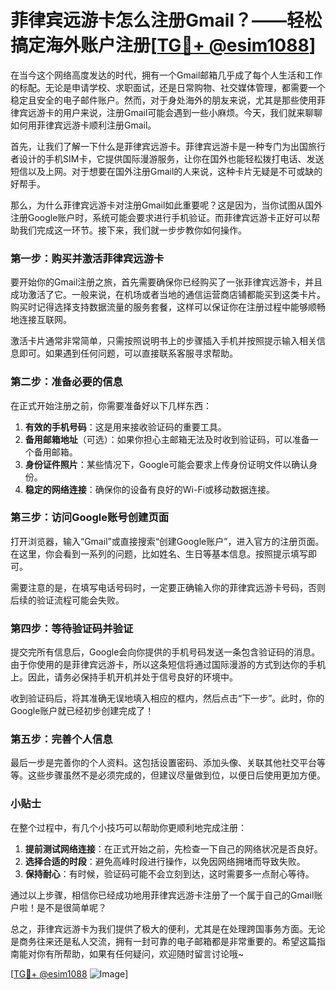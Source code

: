 # 菲律宾远游卡怎么注册Gmail？——轻松搞定海外账户注册[[TG💪+ @esim1088](https://t.me/s/esim1088)]

在当今这个网络高度发达的时代，拥有一个Gmail邮箱几乎成了每个人生活和工作的标配。无论是申请学校、求职面试，还是日常购物、社交媒体管理，都需要一个稳定且安全的电子邮件账户。然而，对于身处海外的朋友来说，尤其是那些使用菲律宾远游卡的用户来说，注册Gmail可能会遇到一些小麻烦。今天，我们就来聊聊如何用菲律宾远游卡顺利注册Gmail。

首先，让我们了解一下什么是菲律宾远游卡。菲律宾远游卡是一种专门为出国旅行者设计的手机SIM卡，它提供国际漫游服务，让你在国外也能轻松拨打电话、发送短信以及上网。对于想要在国外注册Gmail的人来说，这种卡片无疑是不可或缺的好帮手。

那么，为什么菲律宾远游卡对注册Gmail如此重要呢？这是因为，当你试图从国外注册Google账户时，系统可能会要求进行手机验证。而菲律宾远游卡正好可以帮助我们完成这一环节。接下来，我们就一步步教你如何操作。

### 第一步：购买并激活菲律宾远游卡

要开始你的Gmail注册之旅，首先需要确保你已经购买了一张菲律宾远游卡，并且成功激活了它。一般来说，在机场或者当地的通信运营商店铺都能买到这类卡片。购买时记得选择支持数据流量的服务套餐，这样可以保证你在注册过程中能够顺畅地连接互联网。

激活卡片通常非常简单，只需按照说明书上的步骤插入手机并按照提示输入相关信息即可。如果遇到任何问题，可以直接联系客服寻求帮助。

### 第二步：准备必要的信息

在正式开始注册之前，你需要准备好以下几样东西：

1. **有效的手机号码**：这是用来接收验证码的重要工具。
2. **备用邮箱地址**（可选）：如果你担心主邮箱无法及时收到验证码，可以准备一个备用邮箱。
3. **身份证件照片**：某些情况下，Google可能会要求上传身份证明文件以确认身份。
4. **稳定的网络连接**：确保你的设备有良好的Wi-Fi或移动数据连接。

### 第三步：访问Google账号创建页面

打开浏览器，输入“Gmail”或直接搜索“创建Google账户”，进入官方的注册页面。在这里，你会看到一系列的问题，比如姓名、生日等基本信息。按照提示填写即可。

需要注意的是，在填写电话号码时，一定要正确输入你的菲律宾远游卡号码，否则后续的验证流程可能会失败。

### 第四步：等待验证码并验证

提交完所有信息后，Google会向你提供的手机号码发送一条包含验证码的消息。由于你使用的是菲律宾远游卡，所以这条短信将通过国际漫游的方式到达你的手机上。因此，请务必保持手机开机并处于信号良好的环境中。

收到验证码后，将其准确无误地填入相应的框内，然后点击“下一步”。此时，你的Google账户就已经初步创建完成了！

### 第五步：完善个人信息

最后一步是完善你的个人资料。这包括设置密码、添加头像、关联其他社交平台等等。这些步骤虽然不是必须完成的，但建议尽量做到位，以便日后使用更加方便。

### 小贴士

在整个过程中，有几个小技巧可以帮助你更顺利地完成注册：

1. **提前测试网络连接**：在正式开始之前，先检查一下自己的网络状况是否良好。
2. **选择合适的时段**：避免高峰时段进行操作，以免因网络拥堵而导致失败。
3. **保持耐心**：有时候，验证码可能不会立刻到达，这时需要多一点耐心等待。

通过以上步骤，相信你已经成功地用菲律宾远游卡注册了一个属于自己的Gmail账户啦！是不是很简单呢？

总之，菲律宾远游卡为我们提供了极大的便利，尤其是在处理跨国事务方面。无论是商务往来还是私人交流，拥有一封可靠的电子邮箱都是非常重要的。希望这篇指南能对你有所帮助，如果有任何疑问，欢迎随时留言讨论哦~

[[TG💪+ @esim1088](https://t.me/s/esim1088) ![Image](https://i.postimg.cc/4NQfJmqS/Snipaste-2025-05-13-00-14-12.png)]